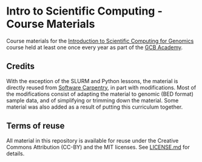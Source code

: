 Intro to Scientific Computing - Course Materials
=================================================

Course materials for the [Introduction to Scientific Computing for Genomics]
course held at least one once every year as part of the [GCB Academy].

Credits
-------

With the exception of the SLURM and Python lessons, the material is directly reused from
[Software Carpentry], in part with modifications. Most of the modifications
consist of adapting the material to genomic (BED format) sample data, and of
simplifying or trimming down the material. Some material was also added as
a result of putting this curriculum together.

Terms of reuse
--------------

All material in this repository is available for reuse under the Creative
Commons Attribution (CC-BY) and the MIT licenses. See [LICENSE.md] for
details.

[Introduction to Scientific Computing for Genomics]: http://www.genome.duke.edu/gcb-academy/#COMPUTING
[GCB Academy]: http://www.genome.duke.edu/gcb-academy/
[Software Carpentry]: http://software-carpentry.org/
[LICENSE.md]: LICENSE.md
